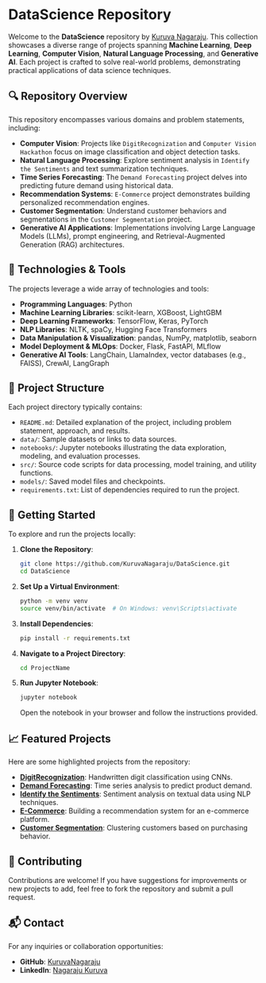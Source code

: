 # DataScience Repository

Welcome to the **DataScience** repository by [Kuruva Nagaraju](https://github.com/KuruvaNagaraju). This collection showcases a diverse range of projects spanning **Machine Learning**, **Deep Learning**, **Computer Vision**, **Natural Language Processing**, and **Generative AI**. Each project is crafted to solve real-world problems, demonstrating practical applications of data science techniques.

## 🔍 Repository Overview

This repository encompasses various domains and problem statements, including:

- **Computer Vision**: Projects like `DigitRecognization` and `Computer Vision Hackathon` focus on image classification and object detection tasks.
- **Natural Language Processing**: Explore sentiment analysis in `Identify the Sentiments` and text summarization techniques.
- **Time Series Forecasting**: The `Demand Forecasting` project delves into predicting future demand using historical data.
- **Recommendation Systems**: `E-Commerce` project demonstrates building personalized recommendation engines.
- **Customer Segmentation**: Understand customer behaviors and segmentations in the `Customer Segmentation` project.
- **Generative AI Applications**: Implementations involving Large Language Models (LLMs), prompt engineering, and Retrieval-Augmented Generation (RAG) architectures.

## 🧠 Technologies & Tools

The projects leverage a wide array of technologies and tools:

- **Programming Languages**: Python
- **Machine Learning Libraries**: scikit-learn, XGBoost, LightGBM
- **Deep Learning Frameworks**: TensorFlow, Keras, PyTorch
- **NLP Libraries**: NLTK, spaCy, Hugging Face Transformers
- **Data Manipulation & Visualization**: pandas, NumPy, matplotlib, seaborn
- **Model Deployment & MLOps**: Docker, Flask, FastAPI, MLflow
- **Generative AI Tools**: LangChain, LlamaIndex, vector databases (e.g., FAISS), CrewAI, LangGraph

## 📁 Project Structure

Each project directory typically contains:

- `README.md`: Detailed explanation of the project, including problem statement, approach, and results.
- `data/`: Sample datasets or links to data sources.
- `notebooks/`: Jupyter notebooks illustrating the data exploration, modeling, and evaluation processes.
- `src/`: Source code scripts for data processing, model training, and utility functions.
- `models/`: Saved model files and checkpoints.
- `requirements.txt`: List of dependencies required to run the project.

## 🚀 Getting Started

To explore and run the projects locally:

1. **Clone the Repository**:
   ```bash
   git clone https://github.com/KuruvaNagaraju/DataScience.git
   cd DataScience
   ```

2. **Set Up a Virtual Environment**:
   ```bash
   python -m venv venv
   source venv/bin/activate  # On Windows: venv\Scripts\activate
   ```

3. **Install Dependencies**:
   ```bash
   pip install -r requirements.txt
   ```

4. **Navigate to a Project Directory**:
   ```bash
   cd ProjectName
   ```

5. **Run Jupyter Notebook**:
   ```bash
   jupyter notebook
   ```

   Open the notebook in your browser and follow the instructions provided.

## 📈 Featured Projects

Here are some highlighted projects from the repository:

- **[DigitRecognization](https://github.com/KuruvaNagaraju/DataScience/tree/master/DigitRecognization)**: Handwritten digit classification using CNNs.
- **[Demand Forecasting](https://github.com/KuruvaNagaraju/DataScience/tree/master/Demand%20Forecasting)**: Time series analysis to predict product demand.
- **[Identify the Sentiments](https://github.com/KuruvaNagaraju/DataScience/tree/master/Identify%20the%20Sentiments)**: Sentiment analysis on textual data using NLP techniques.
- **[E-Commerce](https://github.com/KuruvaNagaraju/DataScience/tree/master/E-Commerce)**: Building a recommendation system for an e-commerce platform.
- **[Customer Segmentation](https://github.com/KuruvaNagaraju/DataScience/tree/master/Customer%20Segmentation)**: Clustering customers based on purchasing behavior.

## 🤝 Contributing

Contributions are welcome! If you have suggestions for improvements or new projects to add, feel free to fork the repository and submit a pull request.

## 📬 Contact

For any inquiries or collaboration opportunities:

- **GitHub**: [KuruvaNagaraju](https://github.com/KuruvaNagaraju)
- **LinkedIn**: [Nagaraju Kuruva](https://in.linkedin.com/in/nagaraju-kuruva-b677a4101)
